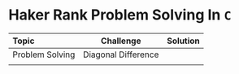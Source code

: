 # Haker Rank Problem Solving In ` C `
| Topic | Challenge | Solution |
| :---         |     :---:      |          ---: |
| Problem Solving|   Diagonal Difference  |     |
|     |        |      |
